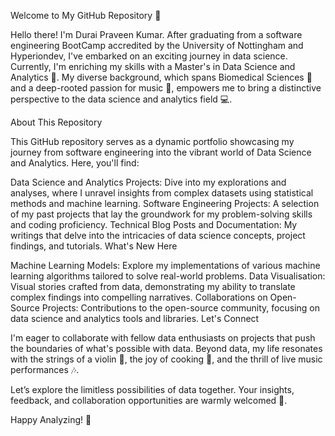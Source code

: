 Welcome to My GitHub Repository 🚀

Hello there! I'm Durai Praveen Kumar. After graduating from a software engineering BootCamp accredited by the University of Nottingham and Hyperiondev, I've embarked on an exciting journey in data science. Currently, I'm enriching my skills with a Master's in Data Science and Analytics 🎵. My diverse background, which spans Biomedical Sciences 🔬 and a deep-rooted passion for music 🎻, empowers me to bring a distinctive perspective to the data science and analytics field 💻.

About This Repository

This GitHub repository serves as a dynamic portfolio showcasing my journey from software engineering into the vibrant world of Data Science and Analytics. Here, you'll find:

Data Science and Analytics Projects: Dive into my explorations and analyses, where I unravel insights from complex datasets using statistical methods and machine learning.
Software Engineering Projects: A selection of my past projects that lay the groundwork for my problem-solving skills and coding proficiency.
Technical Blog Posts and Documentation: My writings that delve into the intricacies of data science concepts, project findings, and tutorials.
What's New Here

Machine Learning Models: Explore my implementations of various machine learning algorithms tailored to solve real-world problems.
Data Visualisation: Visual stories crafted from data, demonstrating my ability to translate complex findings into compelling narratives.
Collaborations on Open-Source Projects: Contributions to the open-source community, focusing on data science and analytics tools and libraries.
Let's Connect

I'm eager to collaborate with fellow data enthusiasts on projects that push the boundaries of what's possible with data. Beyond data, my life resonates with the strings of a violin 🎻, the joy of cooking 🍳, and the thrill of live music performances 🎶.

Let’s explore the limitless possibilities of data together. Your insights, feedback, and collaboration opportunities are warmly welcomed 🙌.

Happy Analyzing! 🚀




<!---
duraipraveenkumar/duraipraveenkumar is a ✨ special ✨ repository because its `README.md` (this file) appears on your GitHub profile.
You can click the Preview link to take a look at your changes.
--->
